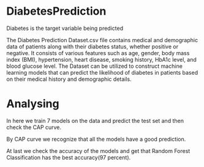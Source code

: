 # DiabetesPrediction
Diabetes is the target variable being predicted

The Diabetes Prediction Dataset.csv file contains medical and demographic data of patients along with their diabetes status, whether positive or negative. It consists of various features such as age, gender, body mass index (BMI), hypertension, heart disease, smoking history, HbA1c level, and blood glucose level. The Dataset can be utilized to construct machine learning models that can predict the likelihood of diabetes in patients based on their medical history and demographic details.


# Analysing
In here we train 7 models on the data and predict the test set and then check the CAP curve.

By CAP curve we recognize that all the models have a good prediction.

At last we check the accuracy of the models and get that Random Forest Classification has the best accuracy(97 percent).